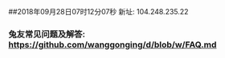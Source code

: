 ##2018年09月28日07时12分07秒 新址: 104.248.235.22
### 兔友常见问题及解答: https://github.com/wanggonging/d/blob/w/FAQ.md
